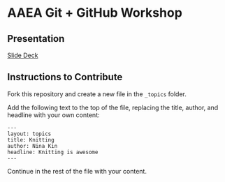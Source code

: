 # AAEA Git + GitHub Workshop

## Presentation

[Slide Deck](https://docs.google.com/presentation/d/1ODPhd2hiBR3SWcnoH0lFVTau-tMiszGvqcQQ1WEyB7c/edit?usp=sharing)

## Instructions to Contribute

Fork this repository and create a new file in the ```_topics``` folder.

Add the following text to the top of the file, replacing the title, author, and headline with your own content:

```
---
layout: topics
title: Knitting
author: Nina Kin
headline: Knitting is awesome
---
```

Continue in the rest of the file with your content.
